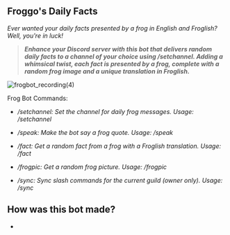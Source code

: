 ## Froggo's Daily Facts

*Ever wanted your daily facts presented by a frog in English and Froglish? Well, you're in luck!*


>***Enhance your Discord server with this bot that delivers random daily facts to a channel of your choice using /setchannel. Adding a whimsical twist, each fact is presented by a frog, complete with a random frog image and a unique translation in Froglish.***


![frogbot_recording(4)](https://github.com/user-attachments/assets/5a1f1b3a-bd62-4b6f-927d-d91be996206f)



Frog Bot Commands:

- */setchannel: Set the channel for daily frog messages. Usage: /setchannel*

- */speak: Make the bot say a frog quote. Usage: /speak*

- */fact: Get a random fact from a frog with a Froglish translation. Usage: /fact*

- */frogpic: Get a random frog picture. Usage: /frogpic*

- */sync: Sync slash commands for the current guild (owner only). Usage: /sync*


## How was this bot made?

- 
